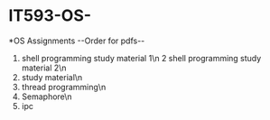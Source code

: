 # IT593-OS-
*OS Assignments
--Order for pdfs--
1. shell programming study material 1\n
2  shell programming study material 2\n
3. study material\n
4. thread programming\n
5. Semaphore\n
6. ipc
